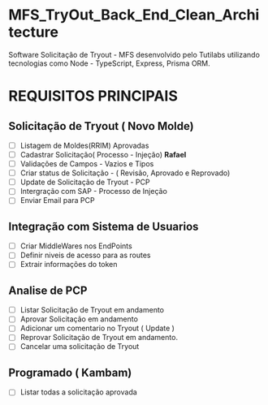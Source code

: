 # MFS_TryOut_Back_End_Clean_Architecture
Software Solicitação de Tryout - MFS desenvolvido pelo Tutilabs utilizando tecnologias como Node - TypeScript, Express, Prisma ORM.

# REQUISITOS PRINCIPAIS

## Solicitação de Tryout ( Novo Molde)  
- [ ] Listagem de Moldes(RRIM) Aprovadas
- [ ] Cadastrar Solicitação( Processo - Injeção) **Rafael**
- [ ] Validações de Campos - Vazios e Tipos
- [ ] Criar status de Solicitação - ( Revisão, Aprovado e Reprovado)
- [ ] Update de Solicitação de Tryout - PCP
- [ ] Intergração com SAP - Processo de Injeção
- [ ] Enviar Email para PCP

## Integração com Sistema de Usuarios 
- [ ] Criar MiddleWares nos EndPoints
- [ ] Definir niveis de acesso para as routes
- [ ] Extrair informações do token

## Analise de PCP
- [ ] Listar Solicitação de Tryout em andamento
- [ ] Aprovar Solicitação em andamento
- [ ] Adicionar um comentario no Tryout ( Update )
- [ ] Reprovar Solicitação de Tryout em andamento.
- [ ] Cancelar uma solicitação de Tryout

## Programado ( Kambam)
- [ ] Listar todas a solicitação aprovada